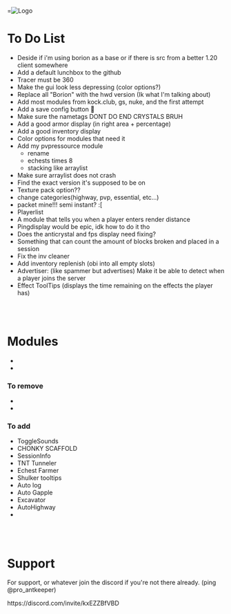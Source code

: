 =![Logo](https://cdn.discordapp.com/attachments/992610405719494768/1169306252145340476/HWD_Logo_Option_2.png?ex=659585cf&is=658310cf&hm=35ece143b62ee71d6500c5429412e8e4e0e0a7365df0c645219be14c485c2f15&)

# To Do List
- Deside if i'm using borion as a base or if there is src from a better 1.20 client somewhere
- Add a default lunchbox to the github
- Tracer must be 360
- Make the gui look less depressing (color options?)
- Replace all "Borion" with the hwd version (Ik what I'm talking about)
- Add most modules from kock.club, gs, nuke, and the first attempt
- Add a save config button 🧠
- Make sure the nametags DONT DO END CRYSTALS BRUH
- Add a good armor display (in right area + percentage)
- Add a good inventory display
- Color options for modules that need it
- Add my pvpressource module
  - rename
  - echests times 8
  - stacking like arraylist
- Make sure arraylist does not crash
- Find the exact version it's supposed to be on
- Texture pack option??
- change categories(highway, pvp, essential, etc...)
- packet mine!!! semi instant? :[
- Playerlist
- A module that tells you when a player enters render distance
- Pingdisplay would be epic, idk how to do it tho
- Does the anticrystal and fps display need fixing?
- Something that can count the amount of blocks broken and placed in a session
- Fix the inv cleaner
- Add inventory replenish (obi into all empty slots)
- Advertiser: (like spammer but advertises) Make it be able to detect when a player joins the server
- Effect ToolTips (displays the time remaining on the effects the player has)
<br>
<br>

# Modules
-
-
  
### To remove
-
-
  
### To add
- ToggleSounds
- CHONKY SCAFFOLD
- SessionInfo
- TNT Tunneler
- Echest Farmer
- Shulker tooltips
- Auto log
- Auto Gapple
- Excavator
- AutoHighway
- 

<br>
<br>   

# Support
For support, or whatever join the discord if you're not there already. (ping @pro_antkeeper)
<p></p>https://discord.com/invite/kxEZZBfVBD
